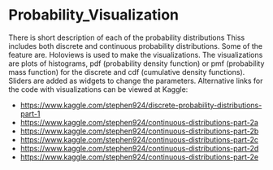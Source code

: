 # Probability_Visualization
There is short description of each of the probability distributions Thiss includes both discrete and continuous probability distributions. Some of the feature are. Holoviews is used to make the visualizations. The visualizations are plots of histograms, pdf (probability density function) or pmf (probability mass function) for the discrete and cdf (cumulative density functions). Sliders are added as widgets to change the parameters. 
Alternative links for the code with visualizations can be viewed at Kaggle:
* https://www.kaggle.com/stephen924/discrete-probability-distributions-part-1
* https://www.kaggle.com/stephen924/continuous-distributions-part-2a
* https://www.kaggle.com/stephen924/continuous-distributions-part-2b
* https://www.kaggle.com/stephen924/continuous-distributions-part-2c
* https://www.kaggle.com/stephen924/continuous-distributions-part-2d
* https://www.kaggle.com/stephen924/continuous-distributions-part-2e

